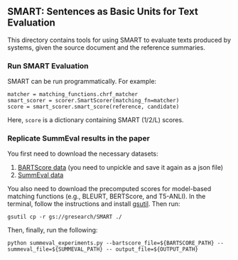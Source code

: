 ## SMART: Sentences as Basic Units for Text Evaluation

This directory contains tools for using SMART to evaluate texts produced
by systems, given the source document and the reference summaries.

### Run SMART Evaluation

SMART can be run programmatically. For example:

```
matcher = matching_functions.chrf_matcher
smart_scorer = scorer.SmartScorer(matching_fn=matcher)
score = smart_scorer.smart_score(reference, candidate)
```

Here, `score` is a dictionary containing SMART (1/2/L) scores.

### Replicate SummEval results in the paper

You first need to download the necessary datasets:
1. [BARTScore data](https://github.com/neulab/BARTScore/tree/main/SUM/SummEval) (you need to unpickle and save it again as a json file)
2. [SummEval data](https://drive.google.com/file/d/1d2Iaz3jNraURP1i7CfTqPIj8REZMJ3tS/view)

You also need to download the precomputed scores for model-based matching functions (e.g., BLEURT, BERTScore, and T5-ANLI). In the terminal, follow the instructions and install [gsutil](https://cloud.google.com/storage/docs/gsutil_install). Then run:

```
gsutil cp -r gs://gresearch/SMART ./
```

Then, finally, run the following:

```
python summeval_experiments.py --bartscore_file=${BARTSCORE_PATH} --summeval_file=${SUMMEVAL_PATH} -- output_file=${OUTPUT_PATH}
```
